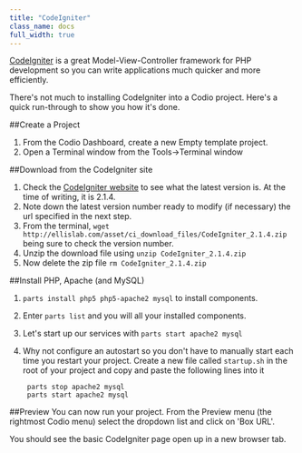 ```yaml
---
title: "CodeIgniter"
class_name: docs
full_width: true
---
```


[CodeIgniter](http://ellislab.com/codeigniter) is a great Model-View-Controller framework for PHP development so you can write applications much quicker and more efficiently.

There's not much to installing CodeIgniter into a Codio project. Here's a quick run-through to show you how it's done.

##Create a Project

1. From the Codio Dashboard, create a new Empty template project. 
1. Open a Terminal window from the Tools->Terminal window

##Download from the CodeIgniter site

1. Check the [CodeIgniter website](http://ellislab.com/codeigniter/user-guide/installation/downloads.html) to see what the latest version is. At the time of writing, it is 2.1.4.
1. Note down the latest version number ready to modify (if necessary) the url specified in the next step.
1. From the terminal, `wget http://ellislab.com/asset/ci_download_files/CodeIgniter_2.1.4.zip` being sure to check the version number.
1. Unzip the download file using `unzip CodeIgniter_2.1.4.zip`
1. Now delete the zip file `rm CodeIgniter_2.1.4.zip`


##Install PHP, Apache (and MySQL)

1. `parts install php5 php5-apache2 mysql` to install components.
1. Enter `parts list` and you will all your installed components.
1. Let's start up our services with `parts start apache2 mysql`
1. Why not configure an autostart so you don't have to manually start each time you restart your project. Create a new file called `startup.sh` in the root of your project and copy and paste the following lines into it

        parts stop apache2 mysql
        parts start apache2 mysql

##Preview
You can now run your project. From the Preview menu (the rightmost Codio menu) select the dropdown list and click on 'Box URL'. 

You should see the basic CodeIgniter page open up in a new browser tab. 

